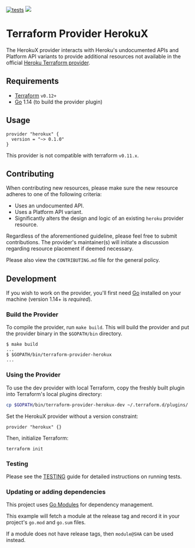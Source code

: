 [![tests](https://github.com/davidji99/terraform-provider-herokux/actions/workflows/tests.yml/badge.svg)](https://github.com/davidji99/terraform-provider-herokux/actions/workflows/tests.yml)
<a href="https://goreportcard.com/report/github.com/davidji99/terraform-provider-herokux"><img class="badge" tag="github.com/davidji99/terraform-provider-herokux" src="https://goreportcard.com/badge/github.com/davidji99/terraform-provider-herokux"></a>

# Terraform Provider HerokuX

The HerokuX provider interacts with Heroku's undocumented APIs and Platform API variants to provide additional resources
not available in the official [Heroku Terraform provider](https://github.com/heroku/terraform-provider-heroku).

## Requirements

- [Terraform](https://www.terraform.io/downloads.html) `v0.12+`
- [Go](https://golang.org/doc/install) 1.14 (to build the provider plugin)

## Usage

```hcl
provider "herokux" {
  version = "~> 0.1.0"
}
```

This provider is not compatible with terraform `v0.11.x`.

## Contributing

When contributing new resources, please make sure the new resource adheres to one of the following criteria:

* Uses an undocumented API.
* Uses a Platform API variant.
* Significantly alters the design and logic of an existing `heroku` provider resource.

Regardless of the aforementioned guideline, please feel free to submit contributions. The provider's maintainer(s)
will initiate a discussion regarding resource placement if deemed necessary.

Please also view the `CONTRIBUTING.md` file for the general policy.

## Development

If you wish to work on the provider, you'll first need [Go](http://www.golang.org) installed on your machine (version 1.14+ is *required*).

### Build the Provider

To compile the provider, run `make build`. This will build the provider and put the provider binary in the `$GOPATH/bin` directory.

```shell script
$ make build
...
$ $GOPATH/bin/terraform-provider-herokux
...
```

### Using the Provider

To use the dev provider with local Terraform, copy the freshly built plugin into Terraform's local plugins directory:

```sh
cp $GOPATH/bin/terraform-provider-herokux-dev ~/.terraform.d/plugins/
```

Set the HerokuX provider without a version constraint:

```hcl
provider "herokux" {}
```

Then, initialize Terraform:

```shell script
terraform init
```

### Testing

Please see the [TESTING](TESTING.md) guide for detailed instructions on running tests.

### Updating or adding dependencies

This project uses [Go Modules](https://github.com/golang/go/wiki/Modules) for dependency management.

This example will fetch a module at the release tag and record it in your project's `go.mod` and `go.sum` files.

If a module does not have release tags, then `module@SHA` can be used instead.
